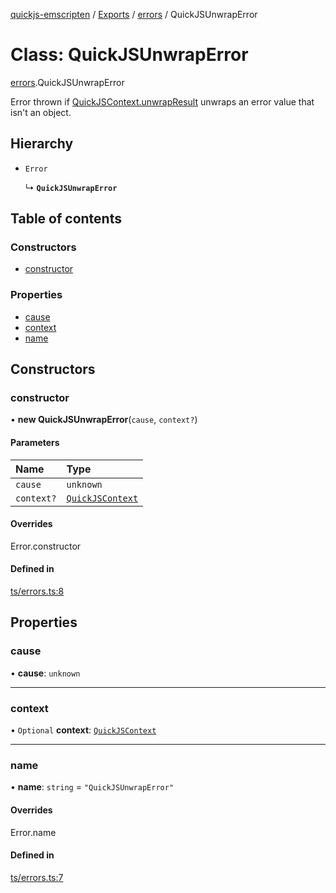 [quickjs-emscripten](../README.md) / [Exports](../modules.md) / [errors](../modules/errors.md) / QuickJSUnwrapError

# Class: QuickJSUnwrapError

[errors](../modules/errors.md).QuickJSUnwrapError

Error thrown if [QuickJSContext.unwrapResult](QuickJSContext.md#unwrapresult) unwraps an error value that isn't an object.

## Hierarchy

- `Error`

  ↳ **`QuickJSUnwrapError`**

## Table of contents

### Constructors

- [constructor](errors.QuickJSUnwrapError.md#constructor)

### Properties

- [cause](errors.QuickJSUnwrapError.md#cause)
- [context](errors.QuickJSUnwrapError.md#context)
- [name](errors.QuickJSUnwrapError.md#name)

## Constructors

### constructor

• **new QuickJSUnwrapError**(`cause`, `context?`)

#### Parameters

| Name | Type |
| :------ | :------ |
| `cause` | `unknown` |
| `context?` | [`QuickJSContext`](QuickJSContext.md) |

#### Overrides

Error.constructor

#### Defined in

[ts/errors.ts:8](https://github.com/justjake/quickjs-emscripten/blob/master/ts/errors.ts#L8)

## Properties

### cause

• **cause**: `unknown`

___

### context

• `Optional` **context**: [`QuickJSContext`](QuickJSContext.md)

___

### name

• **name**: `string` = `"QuickJSUnwrapError"`

#### Overrides

Error.name

#### Defined in

[ts/errors.ts:7](https://github.com/justjake/quickjs-emscripten/blob/master/ts/errors.ts#L7)
